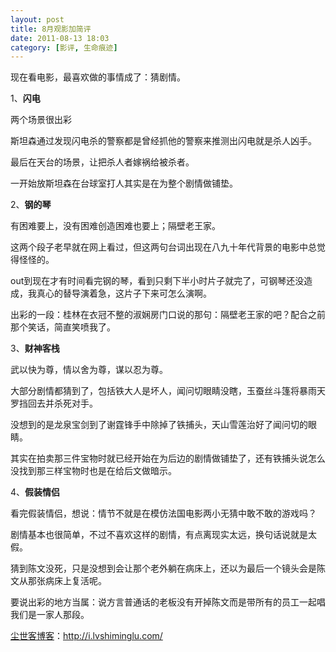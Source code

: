 ```yaml
---
layout: post
title: 8月观影加简评
date: 2011-08-13 18:03
category: [影评, 生命痕迹]
---
```

现在看电影，最喜欢做的事情成了：猜剧情。

1、<strong>闪电</strong>

两个场景很出彩

斯坦森通过发现闪电杀的警察都是曾经抓他的警察来推测出闪电就是杀人凶手。

最后在天台的场景，让把杀人者嫁祸给被杀者。

一开始放斯坦森在台球室打人其实是在为整个剧情做铺垫。

2、<strong>钢的琴</strong>

有困难要上，没有困难创造困难也要上；隔壁老王家。

这两个段子老早就在网上看过，但这两句台词出现在八九十年代背景的电影中总觉得怪怪的。

out到现在才有时间看完钢的琴，看到只剩下半小时片子就完了，可钢琴还没造成，我真心的替导演着急，这片子下来可怎么演啊。

出彩的一段：桂林在衣冠不整的淑娴房门口说的那句：隔壁老王家的吧？配合之前那个笑话，简直笑喷我了。

3、<strong>财神客栈</strong>

武以快为尊，情以舍为尊，谋以忍为尊。

大部分剧情都猜到了，包括铁大人是坏人，闻问切眼睛没瞎，玉蚕丝斗篷将暴雨天罗挡回去并杀死对手。

没想到的是龙泉宝剑到了谢霆锋手中除掉了铁捕头，天山雪莲治好了闻问切的眼睛。

其实在拍卖那三件宝物时就已经开始在为后边的剧情做铺垫了，还有铁捕头说怎么没找到那三样宝物时也是在给后文做暗示。

4、<strong>假装情侣</strong>

看完假装情侣，想说：情节不就是在模仿法国电影两小无猜中敢不敢的游戏吗？

剧情基本也很简单，不过不喜欢这样的剧情，有点离现实太远，换句话说就是太假。

猜到陈文没死，只是没想到会让那个老外躺在病床上，还以为最后一个镜头会是陈文从那张病床上复活呢。

要说出彩的地方当属：说方言普通话的老板没有开掉陈文而是带所有的员工一起唱我们是一家人那段。

<a href="http://i.lvshiminglu.com/">尘世客博客</a>：<a href="http://i.lvshiminglu.com/">http://i.lvshiminglu.com/</a>


